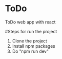 # ToDo
ToDo web app with react

#Steps for run the project

1) Clone the project
2) Install npm packages
3) Do "npm run dev"

